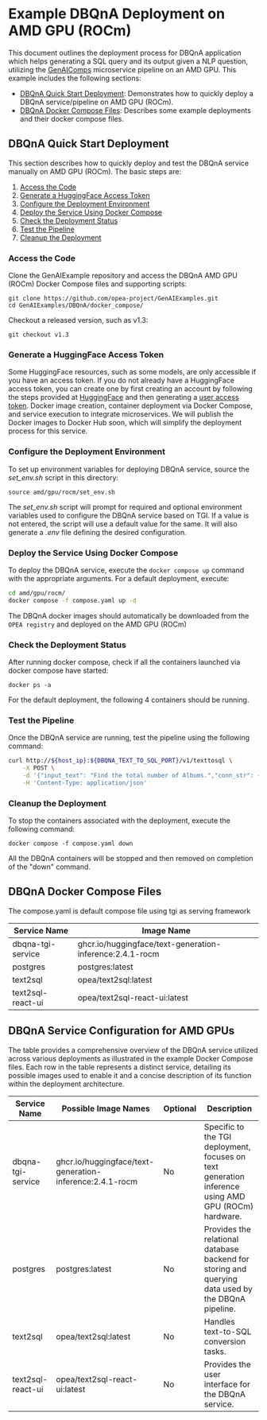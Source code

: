 # Example DBQnA Deployment on AMD GPU (ROCm)

This document outlines the deployment process for DBQnA application which helps generating a SQL query and its output given a NLP question, utilizing the [GenAIComps](https://github.com/opea-project/GenAIComps.git) microservice pipeline on an AMD GPU. This example includes the following sections:

- [DBQnA Quick Start Deployment](#dbqna-quick-start-deployment): Demonstrates how to quickly deploy a DBQnA service/pipeline on AMD GPU (ROCm).
- [DBQnA Docker Compose Files](#dbqna-docker-compose-files): Describes some example deployments and their docker compose files.

## DBQnA Quick Start Deployment

This section describes how to quickly deploy and test the DBQnA service manually on AMD GPU (ROCm). The basic steps are:

1. [Access the Code](#access-the-code)
2. [Generate a HuggingFace Access Token](#generate-a-huggingface-access-token)
3. [Configure the Deployment Environment](#configure-the-deployment-environment)
4. [Deploy the Service Using Docker Compose](#deploy-the-service-using-docker-compose)
5. [Check the Deployment Status](#check-the-deployment-status)
6. [Test the Pipeline](#test-the-pipeline)
7. [Cleanup the Deployment](#cleanup-the-deployment)

### Access the Code

Clone the GenAIExample repository and access the DBQnA AMD GPU (ROCm) Docker Compose files and supporting scripts:

```
git clone https://github.com/opea-project/GenAIExamples.git
cd GenAIExamples/DBQnA/docker_compose/
```

Checkout a released version, such as v1.3:

```
git checkout v1.3
```

### Generate a HuggingFace Access Token

Some HuggingFace resources, such as some models, are only accessible if you have an access token. If you do not already have a HuggingFace access token, you can create one by first creating an account by following the steps provided at [HuggingFace](https://huggingface.co/) and then generating a [user access token](https://huggingface.co/docs/transformers.js/en/guides/private#step-1-generating-a-user-access-token).
Docker image creation, container deployment via Docker Compose, and service execution to integrate microservices. We will publish the Docker images to Docker Hub soon, which will simplify the deployment process for this service.

### Configure the Deployment Environment

To set up environment variables for deploying DBQnA service, source the _set_env.sh_ script in this directory:

```
source amd/gpu/rocm/set_env.sh
```

The _set_env.sh_ script will prompt for required and optional environment variables used to configure the DBQnA service based on TGI. If a value is not entered, the script will use a default value for the same. It will also generate a _.env_ file defining the desired configuration.

### Deploy the Service Using Docker Compose

To deploy the DBQnA service, execute the `docker compose up` command with the appropriate arguments. For a default deployment, execute:

```bash
cd amd/gpu/rocm/
docker compose -f compose.yaml up -d
```

The DBQnA docker images should automatically be downloaded from the `OPEA registry` and deployed on the AMD GPU (ROCm)

### Check the Deployment Status

After running docker compose, check if all the containers launched via docker compose have started:

```
docker ps -a
```

For the default deployment, the following 4 containers should be running.

### Test the Pipeline

Once the DBQnA service are running, test the pipeline using the following command:

```bash
curl http://${host_ip}:${DBQNA_TEXT_TO_SQL_PORT}/v1/texttosql \
    -X POST \
    -d '{"input_text": "Find the total number of Albums.","conn_str": {"user": "'${POSTGRES_USER}'","password": "'${POSTGRES_PASSWORD}'","host": "'${host_ip}'", "port": "5442", "database": "'${POSTGRES_DB}'"}}' \
    -H 'Content-Type: application/json'
```

### Cleanup the Deployment

To stop the containers associated with the deployment, execute the following command:

```
docker compose -f compose.yaml down
```

All the DBQnA containers will be stopped and then removed on completion of the "down" command.

## DBQnA Docker Compose Files

The compose.yaml is default compose file using tgi as serving framework

| Service Name      | Image Name                                               |
| ----------------- | -------------------------------------------------------- |
| dbqna-tgi-service | ghcr.io/huggingface/text-generation-inference:2.4.1-rocm |
| postgres          | postgres:latest                                          |
| text2sql          | opea/text2sql:latest                                     |
| text2sql-react-ui | opea/text2sql-react-ui:latest                            |

## DBQnA Service Configuration for AMD GPUs

The table provides a comprehensive overview of the DBQnA service utilized across various deployments as illustrated in the example Docker Compose files. Each row in the table represents a distinct service, detailing its possible images used to enable it and a concise description of its function within the deployment architecture.

| Service Name      | Possible Image Names                                     | Optional | Description                                                                                         |
| ----------------- | -------------------------------------------------------- | -------- | --------------------------------------------------------------------------------------------------- |
| dbqna-tgi-service | ghcr.io/huggingface/text-generation-inference:2.4.1-rocm | No       | Specific to the TGI deployment, focuses on text generation inference using AMD GPU (ROCm) hardware. |
| postgres          | postgres:latest                                          | No       | Provides the relational database backend for storing and querying data used by the DBQnA pipeline.  |
| text2sql          | opea/text2sql:latest                                     | No       | Handles text-to-SQL conversion tasks.                                                               |
| text2sql-react-ui | opea/text2sql-react-ui:latest                            | No       | Provides the user interface for the DBQnA service.                                                  |
